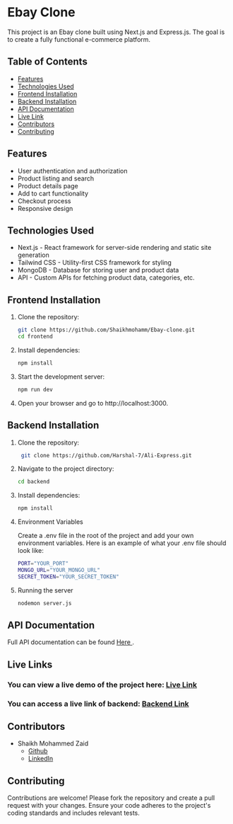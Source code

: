 # Ebay Clone

This project is an Ebay clone built using Next.js and Express.js. The goal is to create a fully functional e-commerce platform.

## Table of Contents

- [Features](#features)
- [Technologies Used](#technologies-used)
- [Frontend Installation](#frontend-installation)
- [Backend Installation](#backend-installation)
- [API Documentation](#api-documentation)
- [ Live Link](#live-links)
- [Contributors](#contributors)
- [Contributing](#contributing)

## Features

- User authentication and authorization
- Product listing and search
- Product details page
- Add to cart functionality
- Checkout process
- Responsive design

## Technologies Used

- Next.js - React framework for server-side rendering and static site generation
- Tailwind CSS - Utility-first CSS framework for styling
- MongoDB - Database for storing user and product data
- API - Custom APIs for fetching product data, categories, etc.

## Frontend Installation

1. Clone the repository:

   ```sh
   git clone https://github.com/Shaikhmohamm/Ebay-clone.git
   cd frontend
   ```

2. Install dependencies:

   ```sh
   npm install
   ```

3. Start the development server:

   ```sh
   npm run dev
   ```

4. Open your browser and go to http://localhost:3000.

## Backend Installation

1. Clone the repository:

   ```sh
    git clone https://github.com/Harshal-7/Ali-Express.git
   ```

2. Navigate to the project directory:

   ```sh
   cd backend
   ```

3. Install dependencies:
   ```sh
   npm install
   ```
4. Environment Variables

   Create a .env file in the root of the project and add your own environment variables. Here is an example of what your .env file should look like:

   ```sh
   PORT="YOUR_PORT"
   MONGO_URL="YOUR_MONGO_URL"
   SECRET_TOKEN="YOUR_SECRET_TOKEN"
   ```

5. Running the server

   ```sh
   nodemon server.js
   ```

## API Documentation

Full API documentation can be found [Here ](https://documenter.getpostman.com/view/32824294/2sAXjRW9yY).

## Live Links

### You can view a live demo of the project here: [Live Link](https://ebaycom-shaikhmohamms-projects.vercel.app/)

### You can access a live link of backend: [Backend Link](https://ebay-25ak.onrender.com)

## Contributors

- Shaikh Mohammed Zaid
  - [Github](https://github.com/Shaikhmohamm)
  - [LinkedIn](https://www.linkedin.com/in/zaid-shaikh-37b1b6171/)

## Contributing

Contributions are welcome! Please fork the repository and create a pull request with your changes. Ensure your code adheres to the project's coding standards and includes relevant tests.
